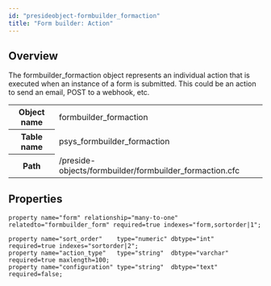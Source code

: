 ```yaml
---
id: "presideobject-formbuilder_formaction"
title: "Form builder: Action"
---
```


## Overview


The formbuilder_formaction object represents an individual action that is executed when an instance of a form is submitted.
This could be an action to send an email, POST to a webhook, etc.

<div class="table-responsive"><table class="table table-condensed"><tr><th>Object name</th><td>  formbuilder_formaction</td></tr><tr><th>Table name</th><td>  psys_formbuilder_formaction</td></tr><tr><th>Path</th><td>  /preside-objects/formbuilder/formbuilder_formaction.cfc</td></tr></table></div>

## Properties


```luceescript
property name="form" relationship="many-to-one" relatedto="formbuilder_form" required=true indexes="form,sortorder|1";

property name="sort_order"    type="numeric" dbtype="int"     required=true indexes="sortorder|2";
property name="action_type"   type="string"  dbtype="varchar" required=true maxlength=100;
property name="configuration" type="string"  dbtype="text"    required=false;
```
